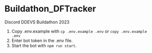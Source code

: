 # Buildathon_DFTracker
Discord DDEVS Buildathon 2023
1. Copy .env.example with `cp .env.example .env` or `copy .env.example .env`
2. Enter bot token in the .env file.
3. Start the bot with `npm run start`.